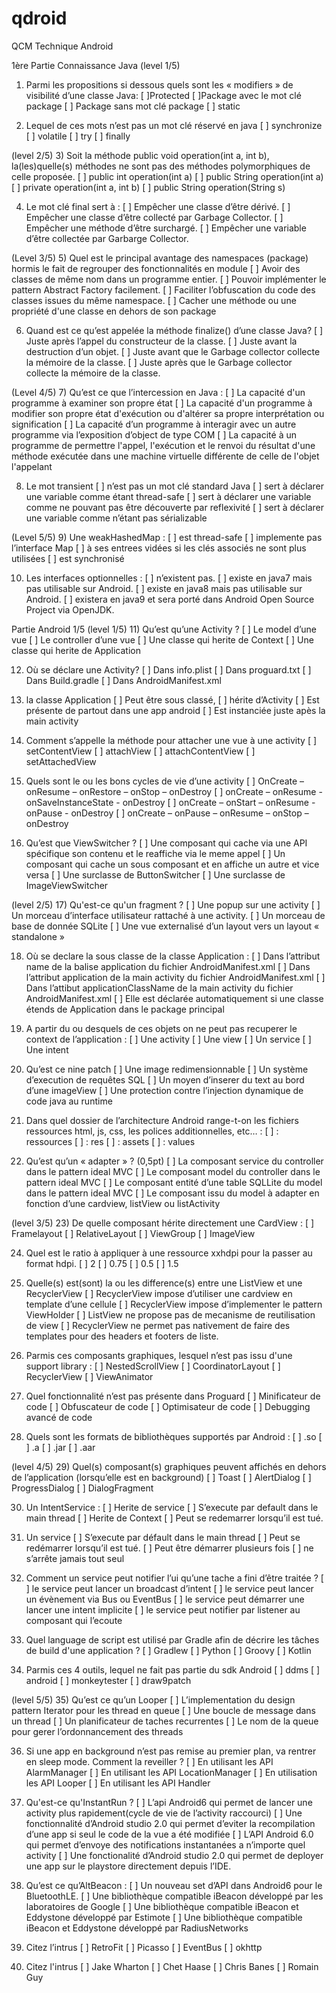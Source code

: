 # qdroid

QCM Technique Android

1ère Partie Connaissance Java
(level 1/5)
1) Parmi les propositions si dessous quels sont les « modifiers » de visibilité d’une classe Java:
[ ]Protected
[ ]Package avec le mot clé package
[ ] Package sans mot clé package
[ ] static

2) Lequel de ces mots n’est pas un mot clé réservé en java
[ ] synchronize
[ ] volatile
[ ] try
[ ] finally

(level 2/5)
3) Soit la méthode public void operation(int a, int b), la(les)quelle(s) méthodes ne sont pas des méthodes polymorphiques de celle proposée.
[ ] public int operation(int a) 
[ ] public String operation(int a)
[ ] private operation(int a, int b)
[ ] public String operation(String s)

4)  Le mot clé final sert à : 
[ ] Empêcher une classe d’être dérivé.
[ ] Empêcher une classe d’être collecté par Garbage Collector. 
[ ] Empêcher une méthode d’être surchargé.
[ ] Empêcher une variable d’être collectée par Garbarge Collector.


(Level 3/5)
5) Quel est le principal avantage des namespaces (package) hormis le fait de regrouper des fonctionnalités en module 
[ ] Avoir des classes de même nom dans un programme entier.
[ ] Pouvoir implémenter le pattern Abstract Factory facilement.
[ ] Faciliter l’obfuscation du code des classes issues du même namespace.
[ ] Cacher une méthode ou une propriété d'une classe en dehors de son package

6) Quand est ce qu’est appelée la méthode finalize() d’une classe Java?
[ ] Juste après l’appel du constructeur de la classe.
[ ] Juste avant la destruction d’un objet.
[ ] Juste avant que le Garbage collector collecte la mémoire de la classe.
[ ] Juste après que le Garbage collector collecte la mémoire de la classe.

(Level 4/5)
7) Qu’est ce que l’intercession en Java :
[ ] La capacité d'un programme à examiner son propre état
[ ] La capacité d'un programme à modifier son propre état d'exécution ou d'altérer sa propre interprétation ou signification
[ ] La capacité d’un programme à interagir avec un autre programme via l’exposition d’object de type COM
[ ] La capacité à un programme de permettre l'appel, l'exécution et le renvoi du résultat d'une méthode exécutée dans une machine virtuelle différente de celle de l'objet l'appelant

8) Le mot transient
[ ] n’est pas un mot clé standard Java
[ ] sert à déclarer une variable comme étant thread-safe
[ ] sert à déclarer une variable comme ne pouvant pas être découverte par reflexivité
[ ] sert à déclarer une variable comme  n’étant pas sérializable


(Level 5/5)
9) Une weakHashedMap : 
[ ] est thread-safe
[ ] implemente pas l’interface Map
[ ] à ses entrees vidées si les clés associés ne sont plus utilisées
[ ] est synchronisé 

10) Les interfaces optionnelles :
[ ] n’existent pas.
[ ] existe en java7 mais pas utilisable sur Android.
[ ] existe en java8 mais pas utilisable sur Android.
[ ] existera en java9 et sera porté dans Android Open Source Project via OpenJDK.


Partie Android 1/5
(level 1/5)
11) Qu’est qu’une Activity ?
[ ] Le model d’une vue
[ ] Le controller d’une vue
[ ] Une classe qui herite de Context
[ ] Une classe qui herite de Application

12) Où se déclare une Activity? 
[ ] Dans info.plist
[ ] Dans proguard.txt
[ ] Dans Build.gradle
[ ] Dans AndroidManifest.xml

13) la classe Application
[ ] Peut être sous classé,
[ ] hérite d’Activity
[ ] Est présente de partout dans une app android
[ ] Est instanciée juste apès la main activity

14) Comment s’appelle la méthode pour attacher une vue à une activity
[ ] setContentView
[ ] attachView
[ ] attachContentView
[ ] setAttachedView

15) Quels sont le ou les bons cycles de vie d’une activity 
[ ] OnCreate – onResume – onRestore – onStop – onDestroy
[ ] onCreate – onResume - onSaveInstanceState - onDestroy 
[ ] onCreate – onStart – onResume - onPause - onDestroy
[ ] onCreate – onPause – onResume – onStop – onDestroy

16) Qu’est que ViewSwitcher ? 
[ ] Une composant qui cache via une API spécifique son contenu et le reaffiche via le meme appel
[ ] Un composant qui cache un sous composant et en affiche un autre et vice versa
[ ] Une surclasse de ButtonSwitcher
[ ] Une surclasse de ImageViewSwitcher

(level 2/5)
17) Qu'est-ce qu'un fragment ? 
[ ] Une popup sur une activity
[ ] Un morceau d’interface utilisateur rattaché à une activity.
[ ] Un morceau de base de donnée SQLite
[ ] Une vue externalisé d’un layout vers un layout « standalone »

18) Où se declare la sous classe de la classe Application :
[ ] Dans l’attribut name de la balise application du fichier AndroidManifest.xml
[ ] Dans l’attribut application de la main activity du fichier AndroidManifest.xml
[ ] Dans l’attibut applicationClassName de la main activity du fichier AndroidManifest.xml
[ ] Elle est déclarée automatiquement si une classe étends de Application dans le package principal

19) A partir du ou desquels de ces objets on ne peut pas recuperer le context de l’application :
[ ] Une activity
[ ] Une view
[ ] Un service
[ ] Une intent

20) Qu’est ce nine patch
[ ] Une image redimensionnable
[ ] Un système d’execution de requêtes SQL
[ ] Un moyen d’inserer du text au bord d’une imageView
[ ] Une protection contre l’injection dynamique de code java au runtime

21) Dans quel dossier de l’architecture Android range-t-on les fichiers ressources html, js, css, les polices additionnelles, etc… :
[ ] : ressources
[ ] : res
[ ] : assets
[ ] : values

22) Qu’est qu’un « adapter » ? (0,5pt)
[ ] La composant service du controller dans le pattern ideal MVC
[ ] Le composant model du controller dans le pattern ideal MVC
[ ] Le composant entité d’une table SQLLite du model dans le pattern ideal MVC
[ ] Le composant issu du model à adapter en fonction d’une cardview, listView ou listActivity  

(level 3/5)
23) De quelle composant hérite directement une CardView :
[ ] Framelayout
[ ] RelativeLayout
[ ] ViewGroup
[ ] ImageView

24) Quel est le ratio à appliquer à une ressource xxhdpi pour la passer au format hdpi. 
[ ] 2
[ ] 0.75
[ ] 0.5
[ ] 1.5


25) Quelle(s) est(sont) la ou les difference(s) entre une ListView et une RecyclerView
[ ] RecyclerView impose d’utiliser une cardview en template d’une cellule
[ ] RecyclerView impose d’implementer le pattern ViewHolder
[ ] ListView ne propose pas de mecanisme de reutilisation de view
[ ] RecyclerView ne permet pas nativement de faire des templates pour des headers et footers de liste.

26) Parmis ces composants graphiques, lesquel n’est pas issu d'une support library  :
[ ] NestedScrollView
[ ] CoordinatorLayout
[ ] RecyclerView
[ ] ViewAnimator

27) Quel fonctionnalité n’est pas présente dans Proguard
[ ] Minificateur de code
[ ] Obfuscateur de code
[ ] Optimisateur de code
[ ] Debugging avancé de code

28)  Quels sont les formats de bibliothèques supportés par Android :
[ ] .so
[ ] .a
[ ] .jar
[ ] .aar

(level 4/5)
29) Quel(s) composant(s) graphiques peuvent affichés en dehors de l’application (lorsqu’elle est en background)
[ ] Toast
[ ] AlertDialog
[ ] ProgressDialog
[ ] DialogFragment

30) Un IntentService :
[ ] Herite de service
[ ] S’execute par default dans le main thread
[ ] Herite de Context
[ ] Peut se redemarrer lorsqu’il est tué.

31) Un service 
[ ] S’execute par défault dans le main thread
[ ] Peut se redémarrer lorsqu’il est tué.
[ ] Peut être démarrer plusieurs fois
[ ] ne s’arrête jamais tout seul

32) Comment un service peut notifier l’ui qu’une tache a fini d’être traitée ?
[ ] le service peut lancer un broadcast d’intent
[ ] le service peut lancer un évènement via Bus ou EventBus
[ ] le service peut démarrer une lancer une intent implicite
[ ] le service peut notifier par listener au composant qui l’ecoute

33) Quel language de script est utilisé par Gradle afin de décrire les tâches de build d'une application ?
[ ] Gradlew
[ ] Python
[ ] Groovy
[ ] Kotlin

34) Parmis ces 4 outils, lequel ne fait pas partie du sdk Android
[ ] ddms
[ ] android
[ ] monkeytester
[ ] draw9patch


(level 5/5)
35) Qu’est ce qu’un Looper
[ ] L’implementation du design pattern Iterator pour les thread en queue
[ ] Une boucle de message dans un thread
[ ] Un planificateur de taches recurrentes
[ ] Le nom de la queue pour gerer l’ordonnancement des threads

36) Si une app en background n’est pas remise au premier plan, va rentrer en sleep mode. Comment la reveiller ?
[ ] En utilisant les API AlarmManager 
[ ] En utilisant les API LocationManager 
[ ] En utilisation les API Looper 
[ ] En utilisant les API Handler

37) Qu'est-ce qu'InstantRun ?
[ ] L’api Android6 qui permet de lancer une activity plus rapidement(cycle de vie de l’activity raccourci)
[ ] Une fonctionnalité d’Android studio 2.0 qui permet d’eviter la recompilation d’une app si seul le code de la vue a été modifiée
[ ] L’API Android 6.0 qui permet d’envoye des notifications instantanées a n’importe quel activity
[ ] Une fonctionalité d’Android studio 2.0 qui permet de deployer une app sur le playstore directement depuis l’IDE.

38) Qu’est ce qu’AltBeacon :
[ ] Un nouveau set d’API dans Android6 pour le BluetoothLE.
[ ] Une bibliothèque compatible iBeacon développé par les laboratoires de Google
[ ] Une bibliothèque compatible iBeacon et Eddystone développé par Estimote
[ ] Une bibliothèque compatible iBeacon et Eddystone développé par RadiusNetworks

39) Citez l’intrus
[ ] RetroFit
[ ] Picasso
[ ] EventBus
[ ] okhttp

40) Citez l'intrus
[ ] Jake Wharton
[ ] Chet Haase
[ ] Chris Banes
[ ] Romain Guy
